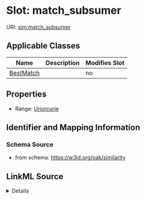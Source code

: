 

# Slot: match_subsumer

URI: [sim:match_subsumer](https://w3id.org/linkml/similarity/match_subsumer)



<!-- no inheritance hierarchy -->





## Applicable Classes

| Name | Description | Modifies Slot |
| --- | --- | --- |
| [BestMatch](BestMatch.md) |  |  no  |







## Properties

* Range: [Uriorcurie](Uriorcurie.md)





## Identifier and Mapping Information







### Schema Source


* from schema: https://w3id.org/oak/similarity




## LinkML Source

<details>
```yaml
name: match_subsumer
from_schema: https://w3id.org/oak/similarity
rank: 1000
alias: match_subsumer
owner: BestMatch
domain_of:
- BestMatch
range: uriorcurie

```
</details>